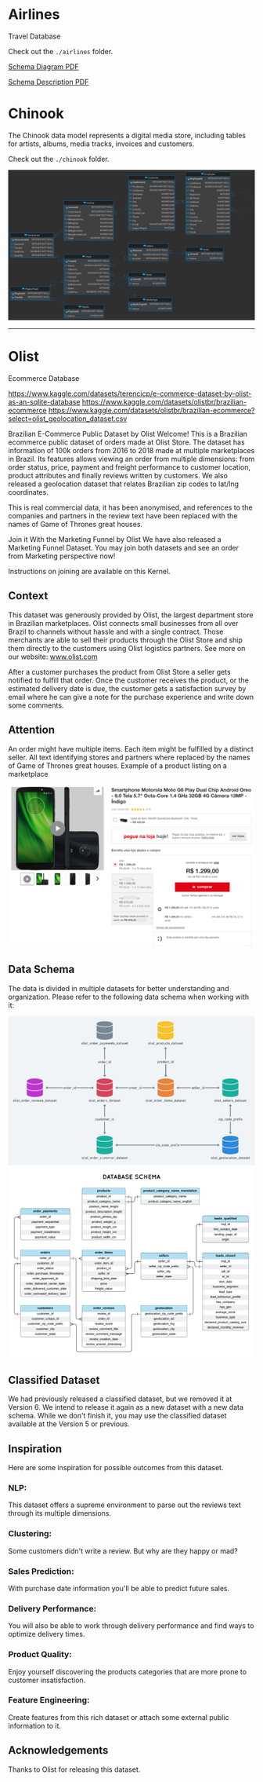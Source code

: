 # Airlines

Travel Database

Check out the `./airlines` folder.

[Schema Diagram PDF](./airlines/airlines.schema.dia.pdf)

[Schema Description PDF](./airlines/airlines.schema.desc.pdf)

# Chinook

The Chinook data model represents a digital media store, including tables for artists, albums, media tracks, invoices and customers.

Check out the `./chinook` folder.

![Schema Diagram](./chinook/chinook.schema.png)

---

# Olist
Ecommerce Database

https://www.kaggle.com/datasets/terencicp/e-commerce-dataset-by-olist-as-an-sqlite-database
https://www.kaggle.com/datasets/olistbr/brazilian-ecommerce
https://www.kaggle.com/datasets/olistbr/brazilian-ecommerce?select=olist_geolocation_dataset.csv

Brazilian E-Commerce Public Dataset by Olist
Welcome! This is a Brazilian ecommerce public dataset of orders made at Olist Store. The dataset has information of 100k orders from 2016 to 2018 made at multiple marketplaces in Brazil. Its features allows viewing an order from multiple dimensions: from order status, price, payment and freight performance to customer location, product attributes and finally reviews written by customers. We also released a geolocation dataset that relates Brazilian zip codes to lat/lng coordinates.

This is real commercial data, it has been anonymised, and references to the companies and partners in the review text have been replaced with the names of Game of Thrones great houses.

Join it With the Marketing Funnel by Olist
We have also released a Marketing Funnel Dataset. You may join both datasets and see an order from Marketing perspective now!

Instructions on joining are available on this Kernel.

## Context
This dataset was generously provided by Olist, the largest department store in Brazilian marketplaces. Olist connects small businesses from all over Brazil to channels without hassle and with a single contract. Those merchants are able to sell their products through the Olist Store and ship them directly to the customers using Olist logistics partners. See more on our website: www.olist.com

After a customer purchases the product from Olist Store a seller gets notified to fulfill that order. Once the customer receives the product, or the estimated delivery date is due, the customer gets a satisfaction survey by email where he can give a note for the purchase experience and write down some comments.

## Attention
An order might have multiple items.
Each item might be fulfilled by a distinct seller.
All text identifying stores and partners where replaced by the names of Game of Thrones great houses.
Example of a product listing on a marketplace

![Product Listing](olist/olist.product-listing.png)

## Data Schema
The data is divided in multiple datasets for better understanding and organization. Please refer to the following data schema when working with it:

![PK-Schema](olist/olist.schema.keys.png)
![DB-Schema](olist/olist.schema.details.png)

## Classified Dataset
We had previously released a classified dataset, but we removed it at Version 6. We intend to release it again as a new dataset with a new data schema. While we don't finish it, you may use the classified dataset available at the Version 5 or previous.

## Inspiration
Here are some inspiration for possible outcomes from this dataset.

### NLP:
This dataset offers a supreme environment to parse out the reviews text through its multiple dimensions.

### Clustering:
Some customers didn't write a review. But why are they happy or mad?

### Sales Prediction:
With purchase date information you'll be able to predict future sales.

### Delivery Performance:
You will also be able to work through delivery performance and find ways to optimize delivery times.

### Product Quality:
Enjoy yourself discovering the products categories that are more prone to customer insatisfaction.

### Feature Engineering:
Create features from this rich dataset or attach some external public information to it.

## Acknowledgements
Thanks to Olist for releasing this dataset.